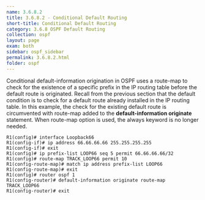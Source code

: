 ```yaml
---
name: 3.6.8.2
title: 3.6.8.2 - Conditional Default Routing
short-title: Conditional Default Routing
category: 3.6.8 OSPF Default Routing
collection: ospf
layout: page
exam: both
sidebar: ospf_sidebar
permalink: 3.6.8.2.html
folder: ospf
---
```

Conditional default-information origination in OSPF uses a route-map to check for the existence of a specific prefix in the IP routing table before the default route is originated. Recall from the previous section that the default condition is to check for a default route already installed in the IP routing table. In this example, the check for the existing default route is circumvented with route-map added to the **default-information originate** statement. When route-map option is used, the always keyword is no longer needed.
```
R1(config)# interface Loopback66
R1(config-if)# ip address 66.66.66.66 255.255.255.255
R1(config-if)# exit
R1(config)# ip prefix-list LOOP66 seq 5 permit 66.66.66.66/32
R1(config)# route-map TRACK_LOOP66 permit 10
R1(config-route-map)# match ip address prefix-list LOOP66
R1(config-route-map)# exit
R1(config)# router ospf 1
R1(config-router)# default-information originate route-map TRACK_LOOP66
R1(config-router)# exit
```
